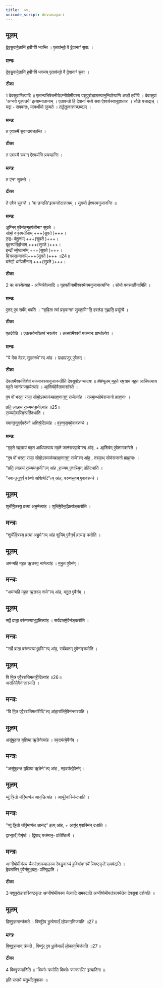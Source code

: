 ```yaml
---
title:  ०४,
unicode_script: devanagari
---
```

## मूलम्
दे॒व॒सु॒वामे॒तानि॑ ह॒वीꣳषि॑ भवन्ति ।
ए॒ताव॑न्तो॒ वै दे॒वानाꣳ॑ स॒वाः ।
### मन्त्रः
दे॒व॒सु॒वामे॒तानि॑ ह॒वीꣳषि॑ भवन्त्य् ए॒ताव॑न्तो॒ वै दे॒वानाꣳ॑ स॒वाः ।

#### टीका
1 देवसुवामित्यादि ॥ एतान्यभिषेचनीयेऽग्नीषोमीयस्य पशुपुरोडाशस्यानुनिर्वाप्याणि अष्टौ हवींषि । देवासुवां 'अग्नये गृहपतये' इत्याम्नातानाम् । एतावन्तो हि देवानां मध्ये सवा ऐश्वर्यस्यानुज्ञातारः । सौतेः पचाद्यच् । यद्वा - सववन्तः, मत्वर्थीयो लुप्यते । तद्धेतुत्वात्ताच्छब्द्यम् ।
### मन्त्रः
त ए॒वास्मै॑ स॒वान्प्रय॑च्छन्ति ।

#### टीका
त एवास्मै सवान् ऐश्वर्याणि प्रयच्छन्ति ।
### मन्त्रः

त ए॑नꣳ सुवन्ते ।
#### टीका

ते एवैनं सुवन्ते । 'वा छन्दसि'इत्यन्तोदात्तत्वम् । सुवन्ते ईश्वरमनुजानन्ति ॥

### मन्त्रः
अ॒ग्निर् ए॒वैन॑ङ्गृ॒हप॑तीनाꣳ सुवते ।   
सोमो॒ वन॒स्पती॑नाम् +++(सुवते )+++।   
रु॒द्रᳶ प॑शू॒नाम् +++(सुवते )+++।   
बृह॒स्पति॑र्वा॒चाम् +++(सुवते )+++।   
इन्द्रो᳚ ज्ये॒ष्ठाना᳚म् +++(सुवते )+++।  
मि॒त्रस्स॒त्याना᳚म्+++(सुवते )+++ ॥24॥  
वरु॑णो॒ धर्म॑पतीनाम् +++(सुवते )+++।
#### टीका
2 कः कस्येत्याह - अग्निरेवेत्यादि ॥ गृहपतीनामीश्वरमेनमनुजानात्यग्निः । सोमो वनस्पतीनामिति ।
### मन्त्रः
ए॒तद् ए॒व सर्व॑म् भवति ।
"स॒वि॒ता त्वा᳚ प्रस॒वानाꣳ॑ सुवता॒मि"ति॒ हस्त॑ङ् गृह्णाति॒ प्रसू᳚त्यै ।  
#### टीका
एतदेवेति । एतत्सर्वमवितथं भवत्येव । तत्सर्वमैश्वर्यं यजमानः प्राप्तोत्येव ।
### मन्त्रः
"ये दे॑वा देव॒स् सुव॒स्स्थे"त्य् आ॑ह । य॒था॒य॒जुर् ए॒वैतत् ।

#### टीका

देवत्वमैश्वर्यविशेषं यजमानस्यानुजानन्तीति देवसुवोऽग्न्यादयः ॥
##मूलम्
म॒ह॒ते ख्ष॒त्राय॑ मह॒त आधि॑पत्याय मह॒ते जान॑राज्या॒येत्या॑ह ।
आ॒शिष॑मे॒वैतामाशा᳚स्ते ।

ए॒ष वो॑ भरता॒ राजा॒ सोमो॒ऽस्माक॑म्ब्राह्म॒णाना॒ꣳ॒ राजेत्या॑ह ।
तस्मा॒थ्सोम॑राजानो ब्राह्म॒णाः ।

प्रति॒ त्यन्नाम॑ रा॒ज्यम॑धा॒यीत्या॑ह ॥25॥  
रा॒ज्यमे॒वास्मि॒न्प्रति॑दधाति ।

स्वान्त॒नुव॒व्ँवरु॑णो अशिश्रे॒दित्या॑ह ।
व॒रु॒ण॒स॒वमे॒वाव॑रुन्धे ।
### मन्त्रः
"म॒ह॒ते ख्ष॒त्राय॑ मह॒त आधि॑पत्याय मह॒ते जान॑राज्या॒ये"त्य् आ॑ह, + आ॒शिष॑म् ए॒वैतामाशा᳚स्ते ।

"ए॒ष वो॑ भरता॒ राजा॒ सोमो॒ऽस्माक॑म्ब्राह्म॒णाना॒ꣳ॒ राजे"त्य् आ॑ह॒ , तस्मा॒थ् सोम॑राजानो ब्राह्म॒णाः ।

"प्रति॒ त्यन्नाम॑ रा॒ज्यम॑धा॒यी"त्य् आ॑ह ,रा॒ज्यम् ए॒वास्मि॒न् प्रति॑दधाति ।

"स्वान्त॒नुव॒व्ँ वरु॑णो अशिश्रेदि"त्य् आ॑ह, वरुणस॒वम् ए॒वाव॑रुन्धे ।

## मूलम्
शुचे᳚र्मि॒त्रस्य॒ व्रत्या॑ अभू॒मेत्या॑ह । शुचि॑मे॒वैन॒व्ँव्रत्य॑ङ्करोति ।
## मन्त्रः
"शुचे᳚र्मि॒त्रस्य॒ व्रत्या॑ अभू॒मे"त्य् आ॑ह शुचि॑म् ए॒वैन॒व्ँ व्रत्य॑ङ् करोति ।
## मूलम्
अम॑न्महि मह॒त ऋ॒तस्य॒ नामेत्या॑ह ।
म॒नु॒त ए॒वैन᳚म् ।
## मन्त्रः
"अम॑न्महि मह॒त ऋ॒तस्य॒ नामे"त्य् आ॑ह, मनु॒त ए॒वैन᳚म् ।
## मूलम्
सर्वे॒ व्राता॒ वरु॑णस्याभूव॒न्नित्या॑ह ।
सर्व॑व्रातमे॒वैन॑ङ्करोति ।
## मन्त्रः
"सर्वे॒ व्राता॒ वरु॑णस्याभूव॒न्नि"त्य् आ॑ह॒,  सर्व॑व्रातम् ए॒वैन॑ङ्करोति ।
## मूलम्
वि मि॒त्र एवै॒ररा॑तिमतारी॒दित्या॑ह ॥26॥  
अरा॑तिमै॒वैन॑न्तारयति ।
## मन्त्रः
"वि मि॒त्र एवै॒ररा॑तिमता॑रीदि"त्य् आ॑हा॒रा॑तिमै॒वैन॑न्तारयति ।
## मूलम्
असू॑षुदन्त य॒ज्ञिया॑ ऋ॒तेनेत्या॑ह ।
स्व॒दय॑त्ये॒वैन᳚म् ।
## मन्त्रः
"असू॑षुदन्त य॒ज्ञिया॑ ऋ॒तेने"त्य् आ॑ह , स्व॒दय॑त्ये॒वैन᳚म् ।
## मूलम्
व्यु॑ त्रि॒तो ज॑रि॒माण॑न्न आन॒डित्या॑ह ।
आयु॑रे॒वास्मि॑न्दधाति ।
## मन्त्रः

"व्यु॑ त्रि॒तो ज॑रि॒माण॑न्न आन॑ट्" इत्य् आ॑ह, + आयु॑र् ए॒वास्मि॑न् दधाति ।

द्वाभ्या॒व्ँ विमृ॑ष्टे । द्वि॒पाद् यज॑मान॒ᳶ प्रति॑ष्ठित्यै ।
## मन्त्रः

अ॒ग्नी॒षो॒मीय॑स्य॒ चैका॑दशकपालस्य देवसु॒वाञ्च॑ ह॒विषा॑म॒ग्नये᳚ स्विष्ट॒कृते॑ स॒मव॑द्यति ।  
दे॒वता॑भिर् ए॒वैन॑मुभ॒यत॒ᳶ परि॑गृह्णाति ।

#### टीका
3 पशुपुरोडाशस्विष्टकृतः अग्नीषोमीयस्य चेत्यादि समवद्यति अग्नीषोमीयतंत्रत्वमेतेन देवसुवां दर्शयति ॥
## मूलम्
वि॒ष्णु॒क्र॒मान्क्र॑मते ।
विष्णु॑रे॒व भू॒त्वेमाल्ँ लो॒कान॒भिज॑यति ॥27॥
### मन्त्रः
वि॒ष्णु॒क्र॒मान् क्र॑मते , विष्णु॑र् ए॒व भू॒त्वेमाल्ँ लो॒कान॒भिज॑यति ॥27॥  

#### टीका
4 विष्णुक्रमानिति ॥ 'विष्णोः क्रमोसि विष्णोः क्रान्तमसि' इत्यादिना ॥


इति सप्तमे चतुर्थोऽनुवाकः ॥  

